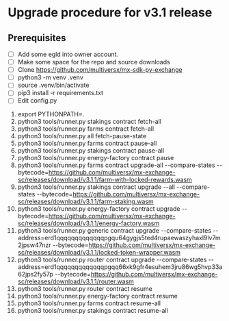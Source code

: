 # Upgrade procedure for v3.1 release

## Prerequisites

- [ ] Add some egld into owner account.
- [ ] Make some space for the repo and source downloads
- [ ] Clone https://github.com/multiversx/mx-sdk-py-exchange 
- [ ] python3 -m venv .venv
- [ ] source .venv/bin/activate
- [ ] pip3 install -r requirements.txt
- [ ] Edit config.py

1. export PYTHONPATH=.
2. python3 tools/runner.py stakings contract fetch-all
3. python3 tools/runner.py farms contract fetch-all
4. python3 tools/runner.py all fetch-pause-state
5. python3 tools/runner.py farms contract pause-all
6. python3 tools/runner.py stakings contract pause-all
7. python3 tools/runner.py energy-factory contract pause
8. python3 tools/runner.py farms contract upgrade-all --compare-states --bytecode=https://github.com/multiversx/mx-exchange-sc/releases/download/v3.1.1/farm-with-locked-rewards.wasm
9. python3 tools/runner.py stakings contract upgrade --all --compare-states --bytecode=https://github.com/multiversx/mx-exchange-sc/releases/download/v3.1.1/farm-staking.wasm
10. python3 tools/runner.py energy-factory contract upgrade --bytecode=https://github.com/multiversx/mx-exchange-sc/releases/download/v3.1.1/energy-factory.wasm
11. python3 tools/runner.py generic contract upgrade --compare-states --address=erd1qqqqqqqqqqqqqpgqu64gygjs5ted4rupaewaszyhaxl9lv7m2jpsw47nzr --bytecode=https://github.com/multiversx/mx-exchange-sc/releases/download/v3.1.1/locked-token-wrapper.wasm
12. python3 tools/runner.py router contract upgrade --compare-states --address=erd1qqqqqqqqqqqqqpgqq66xk9gfr4esuhem3jru86wg5hvp33a62jps2fy57p --bytecode=https://github.com/multiversx/mx-exchange-sc/releases/download/v3.1.1/router.wasm
13. python3 tools/runner.py router contract resume
14. python3 tools/runner.py energy-factory contract resume
15. python3 tools/runner.py farms contract resume-all
16. python3 tools/runner.py stakings contract resume-all
